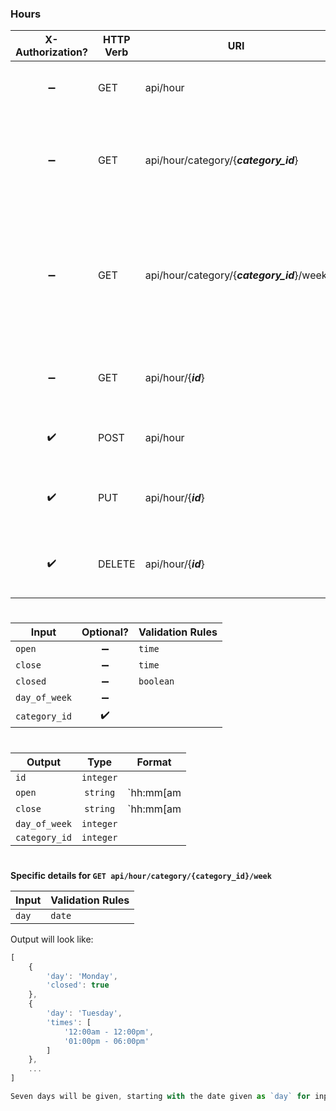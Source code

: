### **Hours**

X-Authorization?   | HTTP Verb | URI                                        | Description
:----------------: | --------- | ------------------------------------------ | -----------------------------------------------------------------
:heavy_minus_sign: | GET       | api/hour                                   | Retrieves all hour information entries.
:heavy_minus_sign: | GET       | api/hour/category/{***category_id***}      | Retrieves all hour information entries within specified category.
:heavy_minus_sign: | GET       | api/hour/category/{***category_id***}/week | Retrieves all hour information entries within specified category for a week from specified `day`
:heavy_minus_sign: | GET       | api/hour/{***id***}                        | Retrieves specified hour information entry.
:heavy_check_mark: | POST      | api/hour                                   | Creates new hour information entry.
:heavy_check_mark: | PUT       | api/hour/{***id***}                        | Updates specified hour information entry.
:heavy_check_mark: | DELETE    | api/hour/{***id***}                        | Deletes specified hour information entry.

#
Input         | Optional?          | Validation Rules
------------- | :----------------: | ----------------
`open`        | :heavy_minus_sign: | `time`
`close`       | :heavy_minus_sign: | `time`
`closed`      | :heavy_minus_sign: | `boolean`
`day_of_week` | :heavy_minus_sign: | 
`category_id` | :heavy_check_mark: |

#
Output        | Type      | Format
------------- | :-------: | ---------------
`id`          | `integer` |
`open`        | `string`  | `hh:mm[am|pm]`
`close`       | `string`  | `hh:mm[am|pm]`
`day_of_week` | `integer` |
`category_id` | `integer` |

#
**Specific details for `GET api/hour/category/{category_id}/week`**

Input | Validation Rules
----- | ----------------
`day` | `date`

Output will look like:
```javascript
[
    {
        'day': 'Monday',
        'closed': true
    },
    {
        'day': 'Tuesday',
        'times': [
            '12:00am - 12:00pm',
            '01:00pm - 06:00pm'
        ]
    },
    ...
]

Seven days will be given, starting with the date given as `day` for input. *Note that this takes into account any hours exceptions.*
